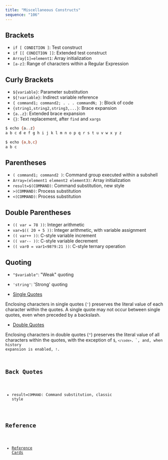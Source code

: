 ```yaml
---
title: "Miscellaneous Constructs"
sequence: "106"
---
```


## Brackets

- `if [ CONDITION ]`: Test construct
- `if [[ CONDITION ]]`: Extended test construct
- `Array[1]=element1`: Array initialization
- `[a-z]`: Range of characters within a Regular Expression

## Curly Brackets

- `${variable}`: Parameter substitution
- `${!variable}`: Indirect variable reference
- `{ command1; command2; . . . commandN; }`: Block of code
- `{string1,string2,string3,...}`: Brace expansion
- `{a..z}`: Extended brace expansion
- `{}`: Text replacement, after `find` and `xargs`

```bash
$ echo {a..z}
a b c d e f g h i j k l m n o p q r s t u v w x y z

$ echo {a,b,c}
a b c
```

## Parentheses

- `( command1; command2 )`: Command group executed within a subshell
- `Array=(element1 element2 element3)`: Array initialization
- `result=$(COMMAND)`: Command substitution, new style
- `>(COMMAND)`: Process substitution
- `<(COMMAND)`: Process substitution

## Double Parentheses

- `(( var = 78 ))`: Integer arithmetic
- `var=$(( 20 + 5 ))`: Integer arithmetic, with variable assignment
- `(( var++ ))`: C-style variable increment
- `(( var-- ))`: C-style variable decrement
- `(( var0 = var1<98?9:21 ))`: C-style ternary operation

## Quoting

- `"$variable"`: "Weak" quoting
- `'string'`: 'Strong' quoting

- [Single Quotes](https://www.gnu.org/savannah-checkouts/gnu/bash/manual/bash.html#Single-Quotes)

Enclosing characters in single quotes (`'`) preserves the literal value of each character within the quotes.
A single quote may not occur between single quotes, even when preceded by a backslash.

- [Double Quotes](https://www.gnu.org/savannah-checkouts/gnu/bash/manual/bash.html#Double-Quotes)

Enclosing characters in double quotes (`"`) preserves the literal value of all characters within the quotes,
with the exception of `$`, <code>`</code>, `\`, and, when history expansion is enabled, `!`.

## Back Quotes

- result=`COMMAND`: Command substitution, classic style

## Reference

- [Reference Cards](http://tldp.org/LDP/abs/html/refcards.html)
